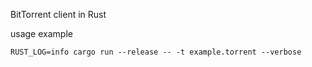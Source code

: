 BitTorrent client in Rust

usage example

```console
RUST_LOG=info cargo run --release -- -t example.torrent --verbose
```
